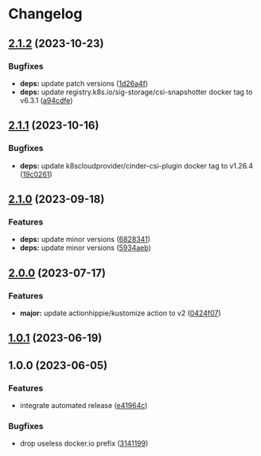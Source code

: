 # Changelog

## [2.1.2](https://github.com/kustomhippie/cinder-csi/compare/v2.1.1...v2.1.2) (2023-10-23)


### Bugfixes

* **deps:** update patch versions ([1d26a4f](https://github.com/kustomhippie/cinder-csi/commit/1d26a4f71f07fc799e95266431dee94c53a26d8d))
* **deps:** update registry.k8s.io/sig-storage/csi-snapshotter docker tag to v6.3.1 ([a94cdfe](https://github.com/kustomhippie/cinder-csi/commit/a94cdfe4615c0bfd7e5ea9d9219317d97b678e32))

## [2.1.1](https://github.com/kustomhippie/cinder-csi/compare/v2.1.0...v2.1.1) (2023-10-16)


### Bugfixes

* **deps:** update k8scloudprovider/cinder-csi-plugin docker tag to v1.26.4 ([19c0261](https://github.com/kustomhippie/cinder-csi/commit/19c02619881ee93fb19650fb410c61d4f37eacfc))

## [2.1.0](https://github.com/kustomhippie/cinder-csi/compare/v2.0.0...v2.1.0) (2023-09-18)


### Features

* **deps:** update minor versions ([6828341](https://github.com/kustomhippie/cinder-csi/commit/6828341151feef8f095df109810f62ec013d0d68))
* **deps:** update minor versions ([5934aeb](https://github.com/kustomhippie/cinder-csi/commit/5934aeb934fe6da10779d274bbe2437a0d9659b1))

## [2.0.0](https://github.com/kustomhippie/cinder-csi/compare/v1.0.1...v2.0.0) (2023-07-17)


### Features

* **major:** update actionhippie/kustomize action to v2 ([0424f07](https://github.com/kustomhippie/cinder-csi/commit/0424f073a8c573d5f06549935ef3c80eac49d5bb))

## [1.0.1](https://github.com/kustomhippie/cinder-csi/compare/v1.0.0...v1.0.1) (2023-06-19)

## 1.0.0 (2023-06-05)


### Features

* integrate automated release ([e41964c](https://github.com/kustomhippie/cinder-csi/commit/e41964c025be299878b00ab1009cdf2e615c87cf))


### Bugfixes

* drop useless docker.io prefix ([3141199](https://github.com/kustomhippie/cinder-csi/commit/31411991b4a1c2fc3fde70341afdbead5d6572c1))
